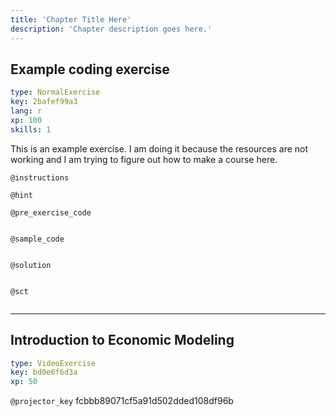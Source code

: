 ```yaml
---
title: 'Chapter Title Here'
description: 'Chapter description goes here.'
---
```


## Example coding exercise

```yaml
type: NormalExercise
key: 2bafef99a3
lang: r
xp: 100
skills: 1
```

This is an example exercise. I am doing it because the resources are not working and I am trying to figure out how to make a course here.

`@instructions`


`@hint`


`@pre_exercise_code`
```{r}

```

`@sample_code`
```{r}

```

`@solution`
```{r}

```

`@sct`
```{r}

```

---

## Introduction to Economic Modeling

```yaml
type: VideoExercise
key: bd0e6f6d3a
xp: 50
```

`@projector_key`
fcbbb89071cf5a91d502dded108df96b
